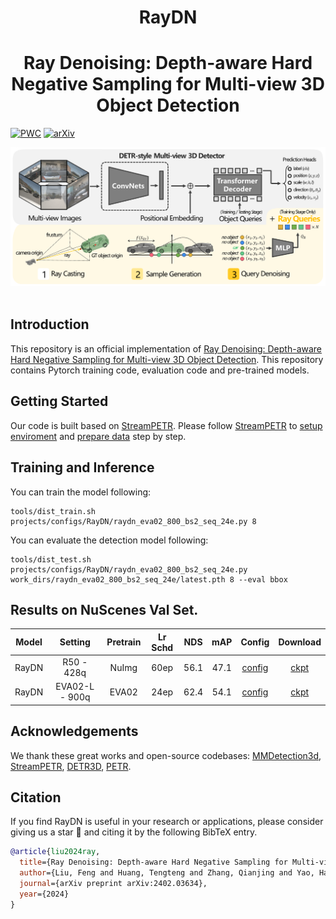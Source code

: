 <div align="center">
<h1>RayDN</h1>
<h1>Ray Denoising: Depth-aware Hard Negative Sampling  for Multi-view 3D Object Detection</h1>
</div>

[![PWC](https://img.shields.io/endpoint.svg?url=https://paperswithcode.com/badge/beam-beta-distribution-ray-denoising-for/3d-object-detection-on-nuscenes-camera-only)](https://paperswithcode.com/sota/3d-object-detection-on-nuscenes-camera-only?p=beam-beta-distribution-ray-denoising-for)
[![arXiv](https://img.shields.io/badge/arXiv-Paper-<COLOR>.svg)](https://arxiv.org/abs/2402.03634)


<div align="center">
  <img src="figs/framework.png" width="800"/>
</div><br/>

## Introduction

This repository is an official implementation of [Ray Denoising: Depth-aware Hard Negative Sampling for Multi-view 3D Object Detection](https://arxiv.org/abs/2402.03634). This repository contains Pytorch training code, evaluation code and pre-trained models.


## Getting Started

Our code is built based on [StreamPETR](https://github.com/exiawsh/StreamPETR). Please follow [StreamPETR](https://github.com/exiawsh/StreamPETR) to [setup enviroment](https://github.com/exiawsh/StreamPETR/blob/main/docs/setup.md) and [prepare data](https://github.com/exiawsh/StreamPETR/blob/main/docs/data_preparation.md) step by step.

## Training and Inference
You can train the model following:

```angular2html
tools/dist_train.sh projects/configs/RayDN/raydn_eva02_800_bs2_seq_24e.py 8 
```

You can evaluate the detection model following:
```angular2html
tools/dist_test.sh projects/configs/RayDN/raydn_eva02_800_bs2_seq_24e.py work_dirs/raydn_eva02_800_bs2_seq_24e/latest.pth 8 --eval bbox
```


## Results on NuScenes Val Set.
| Model | Setting |Pretrain| Lr Schd | NDS| mAP| Config | Download |
| :---: | :---: | :---: | :---: | :---:|:---:| :---: | :---: |
| RayDN | R50 - 428q | NuImg | 60ep | 56.1 | 47.1 | [config](projects/configs/RayDN/raydn_r50_flash_704_bs2_seq_428q_nui_60e.py) | [ckpt](https://mailsucasaccn-my.sharepoint.com/:u:/g/personal/liufeng20_mails_ucas_ac_cn/EYtElqwLxxRMqewZ0qZIz2wBmfLoPrOe3YIVdlLVZSKGcQ?e=wdbkHi) |
| RayDN | EVA02-L - 900q | EVA02 | 24ep | 62.4 | 54.1 | [config](projects/configs/RayDN/raydn_eva02_800_bs2_seq_24e.py) |[ckpt](https://mailsucasaccn-my.sharepoint.com/:u:/g/personal/liufeng20_mails_ucas_ac_cn/ERYKTAGGSKRFmrDoF6VnUf8BKw96Cw-rNyvbFFrouQWJBw?e=Dkcil3) |






## Acknowledgements

We thank these great works and open-source codebases:
[MMDetection3d](https://github.com/open-mmlab/mmdetection3d), [StreamPETR](https://github.com/exiawsh/StreamPETR), [DETR3D](https://github.com/WangYueFt/detr3d), [PETR](https://github.com/megvii-research/PETR).


## Citation

If you find RayDN is useful in your research or applications, please consider giving us a star 🌟 and citing it by the following BibTeX entry.
```bibtex
@article{liu2024ray,
  title={Ray Denoising: Depth-aware Hard Negative Sampling for Multi-view 3D Object Detection},
  author={Liu, Feng and Huang, Tengteng and Zhang, Qianjing and Yao, Haotian and Zhang, Chi and Wan, Fang and Ye, Qixiang and Zhou, Yanzhao},
  journal={arXiv preprint arXiv:2402.03634},
  year={2024}
}
```




